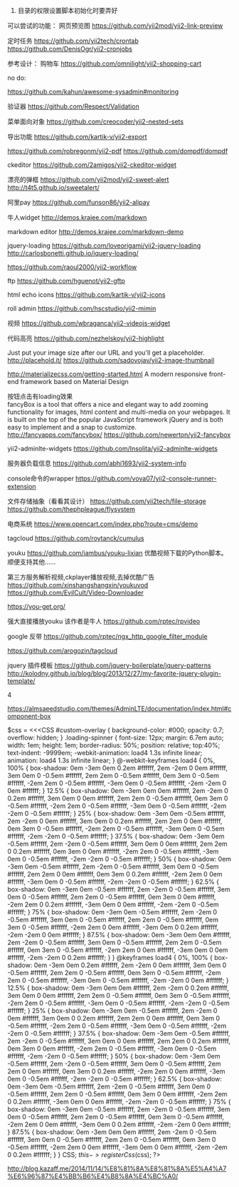 1. 目录的权限设置脚本初始化时要弄好

可以尝试的功能：
网页预览图
https://github.com/yii2mod/yii2-link-preview

定时任务
https://github.com/yii2tech/crontab
https://github.com/DenisOgr/yii2-cronjobs



参考设计：
购物车
https://github.com/omnilight/yii2-shopping-cart


no do:


https://github.com/kahun/awesome-sysadmin#monitoring

验证器
https://github.com/Respect/Validation


菜单面向对象
https://github.com/creocoder/yii2-nested-sets





导出功能
https://github.com/kartik-v/yii2-export

https://github.com/robregonm/yii2-pdf
https://github.com/dompdf/dompdf

ckeditor
https://github.com/2amigos/yii2-ckeditor-widget

漂亮的弹框
https://github.com/yii2mod/yii2-sweet-alert
http://t4t5.github.io/sweetalert/

阿里pay
https://github.com/funson86/yii2-alipay

牛人widget
http://demos.krajee.com/markdown

markdown editor
http://demos.krajee.com/markdown-demo

jquery-loading
https://github.com/loveorigami/yii2-jquery-loading
http://carlosbonetti.github.io/jquery-loading/

https://github.com/raoul2000/yii2-workflow


ftp
https://github.com/hguenot/yii2-gftp

html echo icons
https://github.com/kartik-v/yii2-icons

roll admin
https://github.com/hscstudio/yii2-mimin

视频
https://github.com/wbraganca/yii2-videojs-widget

代码高亮
https://github.com/nezhelskoy/yii2-highlight

Just put your image size after our URL and you'll get a placeholder.
http://placehold.it/
https://github.com/sadovojav/yii2-image-thumbnail

http://materializecss.com/getting-started.html
A modern responsive front-end framework based on Material Design

按钮点击有loading效果  
fancyBox is a tool that offers a nice and elegant way to add zooming functionality for images, html content and multi-media on your webpages. It is built on the top of the popular JavaScript framework jQuery and is both easy to implement and a snap to customize.
http://fancyapps.com/fancybox/
https://github.com/newerton/yii2-fancybox

yii2-adminlte-widgets
https://github.com/Insolita/yii2-adminlte-widgets

服务器负载信息
https://github.com/abhi1693/yii2-system-info

console命令的wrapper
https://github.com/vova07/yii2-console-runner-extension


文件存储抽象（看看其设计）
https://github.com/yii2tech/file-storage
https://github.com/thephpleague/flysystem

电商系统
https://www.opencart.com/index.php?route=cms/demo

tagcloud
https://github.com/roytanck/cumulus

youku
https://github.com/iambus/youku-lixian
优酷视频下载的Python脚本。顺便支持其他……

第三方服务解析视频,ckplayer播放视频,去掉优酷广告
https://github.com/xinshangshangxin/youkuvod
https://github.com/EvilCult/Video-Downloader

https://you-get.org/

强大直接播放youku  该作者是牛人
https://github.com/rptec/rpvideo

google 反带
https://github.com/rptec/ngx_http_google_filter_module

https://github.com/arogozin/tagcloud

jquery 插件模板
https://github.com/jquery-boilerplate/jquery-patterns
http://kolodny.github.io/blog/blog/2013/12/27/my-favorite-jquery-plugin-template/

4

https://almsaeedstudio.com/themes/AdminLTE/documentation/index.html#component-box



$css = <<<CSS
#custom-overlay {
  background-color: #000;
  opacity: 0.7;
  overflow: hidden;
}
.loading-spinner {
  font-size: 12px;
  margin: 6.7em auto;
  width: 1em;
  height: 1em;
  border-radius: 50%;
  position: relative;
  top:40%;
  text-indent: -9999em;
  -webkit-animation: load4 1.3s infinite linear;
  animation: load4 1.3s infinite linear;
}
@-webkit-keyframes load4 {
  0%,
  100% {
    box-shadow: 0em -3em 0em 0.2em #ffffff, 2em -2em 0 0em #ffffff, 3em 0em 0 -0.5em #ffffff, 2em 2em 0 -0.5em #ffffff, 0em 3em 0 -0.5em #ffffff, -2em 2em 0 -0.5em #ffffff, -3em 0em 0 -0.5em #ffffff, -2em -2em 0 0em #ffffff;
  }
  12.5% {
    box-shadow: 0em -3em 0em 0em #ffffff, 2em -2em 0 0.2em #ffffff, 3em 0em 0 0em #ffffff, 2em 2em 0 -0.5em #ffffff, 0em 3em 0 -0.5em #ffffff, -2em 2em 0 -0.5em #ffffff, -3em 0em 0 -0.5em #ffffff, -2em -2em 0 -0.5em #ffffff;
  }
  25% {
    box-shadow: 0em -3em 0em -0.5em #ffffff, 2em -2em 0 0em #ffffff, 3em 0em 0 0.2em #ffffff, 2em 2em 0 0em #ffffff, 0em 3em 0 -0.5em #ffffff, -2em 2em 0 -0.5em #ffffff, -3em 0em 0 -0.5em #ffffff, -2em -2em 0 -0.5em #ffffff;
  }
  37.5% {
    box-shadow: 0em -3em 0em -0.5em #ffffff, 2em -2em 0 -0.5em #ffffff, 3em 0em 0 0em #ffffff, 2em 2em 0 0.2em #ffffff, 0em 3em 0 0em #ffffff, -2em 2em 0 -0.5em #ffffff, -3em 0em 0 -0.5em #ffffff, -2em -2em 0 -0.5em #ffffff;
  }
  50% {
    box-shadow: 0em -3em 0em -0.5em #ffffff, 2em -2em 0 -0.5em #ffffff, 3em 0em 0 -0.5em #ffffff, 2em 2em 0 0em #ffffff, 0em 3em 0 0.2em #ffffff, -2em 2em 0 0em #ffffff, -3em 0em 0 -0.5em #ffffff, -2em -2em 0 -0.5em #ffffff;
  }
  62.5% {
    box-shadow: 0em -3em 0em -0.5em #ffffff, 2em -2em 0 -0.5em #ffffff, 3em 0em 0 -0.5em #ffffff, 2em 2em 0 -0.5em #ffffff, 0em 3em 0 0em #ffffff, -2em 2em 0 0.2em #ffffff, -3em 0em 0 0em #ffffff, -2em -2em 0 -0.5em #ffffff;
  }
  75% {
    box-shadow: 0em -3em 0em -0.5em #ffffff, 2em -2em 0 -0.5em #ffffff, 3em 0em 0 -0.5em #ffffff, 2em 2em 0 -0.5em #ffffff, 0em 3em 0 -0.5em #ffffff, -2em 2em 0 0em #ffffff, -3em 0em 0 0.2em #ffffff, -2em -2em 0 0em #ffffff;
  }
  87.5% {
    box-shadow: 0em -3em 0em 0em #ffffff, 2em -2em 0 -0.5em #ffffff, 3em 0em 0 -0.5em #ffffff, 2em 2em 0 -0.5em #ffffff, 0em 3em 0 -0.5em #ffffff, -2em 2em 0 0em #ffffff, -3em 0em 0 0em #ffffff, -2em -2em 0 0.2em #ffffff;
  }
}
@keyframes load4 {
  0%,
  100% {
    box-shadow: 0em -3em 0em 0.2em #ffffff, 2em -2em 0 0em #ffffff, 3em 0em 0 -0.5em #ffffff, 2em 2em 0 -0.5em #ffffff, 0em 3em 0 -0.5em #ffffff, -2em 2em 0 -0.5em #ffffff, -3em 0em 0 -0.5em #ffffff, -2em -2em 0 0em #ffffff;
  }
  12.5% {
    box-shadow: 0em -3em 0em 0em #ffffff, 2em -2em 0 0.2em #ffffff, 3em 0em 0 0em #ffffff, 2em 2em 0 -0.5em #ffffff, 0em 3em 0 -0.5em #ffffff, -2em 2em 0 -0.5em #ffffff, -3em 0em 0 -0.5em #ffffff, -2em -2em 0 -0.5em #ffffff;
  }
  25% {
    box-shadow: 0em -3em 0em -0.5em #ffffff, 2em -2em 0 0em #ffffff, 3em 0em 0 0.2em #ffffff, 2em 2em 0 0em #ffffff, 0em 3em 0 -0.5em #ffffff, -2em 2em 0 -0.5em #ffffff, -3em 0em 0 -0.5em #ffffff, -2em -2em 0 -0.5em #ffffff;
  }
  37.5% {
    box-shadow: 0em -3em 0em -0.5em #ffffff, 2em -2em 0 -0.5em #ffffff, 3em 0em 0 0em #ffffff, 2em 2em 0 0.2em #ffffff, 0em 3em 0 0em #ffffff, -2em 2em 0 -0.5em #ffffff, -3em 0em 0 -0.5em #ffffff, -2em -2em 0 -0.5em #ffffff;
  }
  50% {
    box-shadow: 0em -3em 0em -0.5em #ffffff, 2em -2em 0 -0.5em #ffffff, 3em 0em 0 -0.5em #ffffff, 2em 2em 0 0em #ffffff, 0em 3em 0 0.2em #ffffff, -2em 2em 0 0em #ffffff, -3em 0em 0 -0.5em #ffffff, -2em -2em 0 -0.5em #ffffff;
  }
  62.5% {
    box-shadow: 0em -3em 0em -0.5em #ffffff, 2em -2em 0 -0.5em #ffffff, 3em 0em 0 -0.5em #ffffff, 2em 2em 0 -0.5em #ffffff, 0em 3em 0 0em #ffffff, -2em 2em 0 0.2em #ffffff, -3em 0em 0 0em #ffffff, -2em -2em 0 -0.5em #ffffff;
  }
  75% {
    box-shadow: 0em -3em 0em -0.5em #ffffff, 2em -2em 0 -0.5em #ffffff, 3em 0em 0 -0.5em #ffffff, 2em 2em 0 -0.5em #ffffff, 0em 3em 0 -0.5em #ffffff, -2em 2em 0 0em #ffffff, -3em 0em 0 0.2em #ffffff, -2em -2em 0 0em #ffffff;
  }
  87.5% {
    box-shadow: 0em -3em 0em 0em #ffffff, 2em -2em 0 -0.5em #ffffff, 3em 0em 0 -0.5em #ffffff, 2em 2em 0 -0.5em #ffffff, 0em 3em 0 -0.5em #ffffff, -2em 2em 0 0em #ffffff, -3em 0em 0 0em #ffffff, -2em -2em 0 0.2em #ffffff;
  }
}
CSS;
$this->registerCss($css);
?>


<div id="custom-overlay" class="loading-shown" style="display:none;position: absolute; z-index: 1; top: 2652px; left: 350px; width: 360px; height: 180px;">
	<div class="loading-spinner">
	        Custom loading...
	</div>
</div>


http://blog.kazaff.me/2014/11/14/%E8%81%8A%E8%81%8A%E5%A4%A7%E6%96%87%E4%BB%B6%E4%B8%8A%E4%BC%A0/
